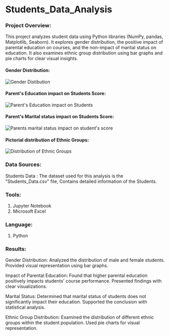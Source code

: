 # Students_Data_Analysis

### Project Overview:
This project analyzes student data using Python libraries (NumPy, pandas, Matplotlib, Seaborn). It explores gender distribution, the positive impact of parental education on courses, and the non-impact of marital status on education. It also examines ethnic group distribution using bar graphs and pie charts for clear visual insights.

#### Gender Distribution:

![Gender Distibution](https://github.com/shreyasmc1234/Students_Data_Analysis/assets/140893678/76810448-db30-4096-ba50-eb3d1afcc061)

#### Parent's Education impact on Students Score:

![Parent's Education impact on Students](https://github.com/shreyasmc1234/Students_Data_Analysis/assets/140893678/cc104b58-5f2a-4efb-83b3-730c2af9689c)

#### Parent's Marital status impact on Students Score:

![Parents marital status impact on student's score](https://github.com/shreyasmc1234/Students_Data_Analysis/assets/140893678/eaa9559d-72c6-4f81-a891-4fb6fbc16e09)

#### Pictorial distribution of Ethnic Groups:

![Distribution of Ethnic Groups](https://github.com/shreyasmc1234/Students_Data_Analysis/assets/140893678/7dd240bd-2456-4471-8663-22f7d911c169)

### Data Sources:

Students Data : The dataset used for this analysis is the "Students_Data.csv" file, Contains detailed information of the Students.

### Tools:
1. Jupyter Notebook
2. Microsoft Excel

### Language:
1. Python

### Results:
Gender Distribution:
Analyzed the distribution of male and female students.
Provided visual representation using bar graphs.

Impact of Parental Education:
Found that higher parental education positively impacts students' course performance.
Presented findings with clear visualizations.

Marital Status:
Determined that marital status of students does not significantly impact their education.
Supported the conclusion with statistical analysis.

Ethnic Group Distribution:
Examined the distribution of different ethnic groups within the student population.
Used pie charts for visual representation.
